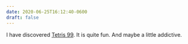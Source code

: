 ```yaml
---
date: 2020-06-25T16:12:40-0600
draft: false
---
```


I have discovered [Tetris 99](https://tetris99.nintendo.com/). It is quite fun. And maybe a little addictive.

